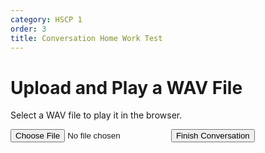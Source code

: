 ```yaml
---
category: HSCP 1
order: 3
title: Conversation Home Work Test
---
```

<script src="{{ site.baseurl }}/scripts/track.js"></script>
<h1>Upload and Play a WAV File</h1>
<p>Select a WAV file to play it in the browser.</p>
<input type="file" id="fileInput" accept=".wav">
<audio id="audioPlayer" controls style="display: none;"></audio>
<button id="conversation-saveButton">Finish Conversation</button>
<script>
tracker();
</script>
<script src="{{ site.baseurl }}/scripts/test.js"></script>
<div id="tracker"></div>

